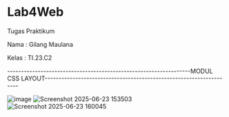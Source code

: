 # Lab4Web
Tugas Praktikum

Nama  : Gilang Maulana

Kelas : TI.23.C2



------------------------------------------------------------------MODUL CSS LAYOUT--------------------------------------------------------------------   


![image](https://github.com/user-attachments/assets/a1a65108-6eb0-465d-8249-a6dd12a9a78d)
![Screenshot 2025-06-23 153503](https://github.com/user-attachments/assets/c20f645b-d6a5-487b-8116-aa47677a9a1f)
![Screenshot 2025-06-23 160045](https://github.com/user-attachments/assets/4275dd4c-4fc5-410a-a673-04322f8fec30)


